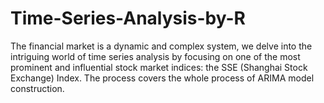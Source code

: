 # Time-Series-Analysis-by-R
The financial market is a dynamic and complex system,  we delve into the intriguing world of time series analysis by focusing on one of the most prominent and influential  stock market indices: the SSE (Shanghai Stock Exchange) Index.  The process covers the whole process of ARIMA model construction.

